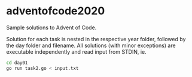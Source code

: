 # adventofcode2020
Sample solutions to Advent of Code.

Solution for each task is nested in the respective year folder, followed by the day folder and filename. All solutions (with minor exceptions) are executable independently and read input from STDIN, ie.

```bash
cd day01
go run task2.go < input.txt
```
